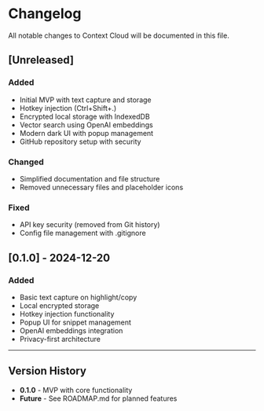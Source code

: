# Changelog

All notable changes to Context Cloud will be documented in this file.

## [Unreleased]

### Added
- Initial MVP with text capture and storage
- Hotkey injection (Ctrl+Shift+.)
- Encrypted local storage with IndexedDB
- Vector search using OpenAI embeddings
- Modern dark UI with popup management
- GitHub repository setup with security

### Changed
- Simplified documentation and file structure
- Removed unnecessary files and placeholder icons

### Fixed
- API key security (removed from Git history)
- Config file management with .gitignore

## [0.1.0] - 2024-12-20

### Added
- Basic text capture on highlight/copy
- Local encrypted storage
- Hotkey injection functionality
- Popup UI for snippet management
- OpenAI embeddings integration
- Privacy-first architecture

---

## Version History

- **0.1.0** - MVP with core functionality
- **Future** - See ROADMAP.md for planned features 